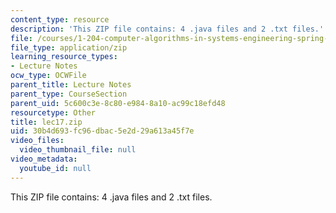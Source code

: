 ```yaml
---
content_type: resource
description: 'This ZIP file contains: 4 .java files and 2 .txt files.'
file: /courses/1-204-computer-algorithms-in-systems-engineering-spring-2010/30b4d693fc96dbac5e2d29a613a45f7e_lec17.zip
file_type: application/zip
learning_resource_types:
- Lecture Notes
ocw_type: OCWFile
parent_title: Lecture Notes
parent_type: CourseSection
parent_uid: 5c600c3e-8c80-e984-8a10-ac99c18efd48
resourcetype: Other
title: lec17.zip
uid: 30b4d693-fc96-dbac-5e2d-29a613a45f7e
video_files:
  video_thumbnail_file: null
video_metadata:
  youtube_id: null
---
```

This ZIP file contains: 4 .java files and 2 .txt files.

